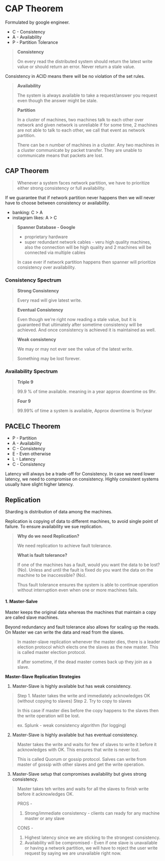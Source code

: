# CAP Theorem

Formulated by google engineer.

* C - Consistency
* A - Availability
* P - Partition Tolerance

> **Consistency**
> 
> On every read the distributed system should return the latest write value or should return an error.
> Never return a stale value.

Consistency in ACID means there will be no violation of the set rules.

> **Availability**
> 
> The system is always available to take a request/answer you request even though the answer might be stale.

> **Partition**
> 
> In a cluster of machines, two machines talk to each other over network and given network is unreliable if for some time,
> 2 machines are not able to talk to each other, we call that event as network partition.
> 
>
> There can be n number of machines in a cluster. 
> Any two machines in a cluster communicate by packet transfer.
> They are unable to communicate means that packets are lost.


## **CAP Theorem**
> 
> Whenever a system faces network partition, we have to prioritize either strong consistency or full availability.

If we guarantee that if network partition never happens then we will never have to choose between consistency or availability.

* banking: C > A
* instagram likes: A > C

>**Spanner Database - Google**
> * proprietary hardware
> * super redundant network cables - veru high quality machines, also the connection will be high quality and 2 machines will be connected via multiple cables
>
> In case ever if network partition happens then spanner will prioritize consistency over availability.

### Consistency Spectrum 

> **Strong Consistency**
> 
> Every read will give latest write.

>**Eventual Consistency**
> 
> Even though we're right now reading a stale value, but it is guaranteed that ultimately after sometime consistency will be achieved.
> And once consistency is achieved it is maintained as well.

>**Weak consistency**
> 
> We may or may not ever see the value of the latest write.
> 
> Something may be lost forever. 

### Availability Spectrum

> **Triple 9**
> 
> 99.9 % of time available. meaning in a year approx downtime os 9hr.

> **Four 9**
> 
> 99.99% of time a system is available, Approx downtime is 1hr/year

## PACELC Theorem

* P - Partition
* A - Availability
* C - Consistency
* E - Even otherwise
* L - Latency
* C - Consistency

Latency will always be a trade-off for Consistency. In case we need lower latency, we need to compromise on consistency. Highly consistent systems usually have slight higher latency.

## Replication

Sharding is distribution of data among the machines.

Replication is copying of data to different machines, to avoid single point of failure. To ensure availability we sue replication.

> **Why do we need Replication?**
> 
> We need replication to achieve fault tolerance.
> 
> **What is fault tolerance?**
>
> If one of the machines has a fault, would you want the data to be lost? (No).
> Unless and until the fault is fixed do you want the data on the machine to be inaccessible? (No).
> 
> Thus fault tolerance ensures the system is able to continue operation without interruption even when one or more machines fails.

#### 1. Master-Salve 
Master keeps the original data whereas the machines that maintain a copy are called slave machines. 

Beyond redundancy and fault tolerance also allows for scaling up the reads. On Master we can write the data and read from the slaves.

>In master-slave replication whenever the master dies, there is a leader election protocol which elects one the slaves as the new master. This is called master election protocol.
> 
>If after sometime, if the dead master comes back up they join as a slave.

**Master-Slave Replication Strategies**
1. Master-Slave is highly available but has weak consistency.
> Step 1. Master takes the write and immediately acknowledges OK (without copying to slaves)
> Step 2. Try to copy to slaves
> 
> In this case if master dies before the copy happens to the slaves then the write operation will be lost.
> 
> ex. Splunk - weak consistency algorithm (for logging)

2. Master-Slave is highly available but has eventual consistency.
> Master takes the write and waits for few of slaves to write it before it acknowledges with OK. This ensures that write is never lost.
>
> This is called Quorum or gossip protocol. Salves can write from master of gossip with other slaves and get the write operation.

3. Master-Slave setup that compromises availability but gives strong consistency.
> Master takes teh writes and waits for all the slaves to finish write before it acknowledges OK.
> 
> PROS - 
> 1. Strong/immediate consistency - clients can ready for any machine master or any slave
> 
> CONS - 
>1. Highest latency since we are sticking to the strongest consistency.
> 2. Availability will be compromised - Even if one slave is unavailable or having a network partition, we will have to reject the user write request by saying we are unavailable right now.